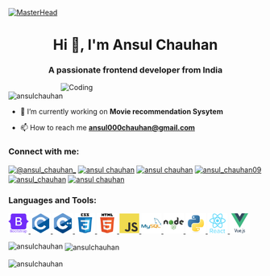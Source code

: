 [![MasterHead](https://cdn.dribbble.com/users/1068771/screenshots/14247776/downloads/3.jpg)](https://AnsulChauhan.io)
<h1 align="center">Hi 👋, I'm Ansul Chauhan</h1>
<h3 align="center">A passionate frontend developer from India</h3>
<img align="right" alt="Coding" width="400" src="https://cdn.dribbble.com/users/1162077/screenshots/3848914/programmer.gif">
<p align="left"> <img src="https://komarev.com/ghpvc/?username=ansulchauhan&label=Profile%20views&color=0e75b6&style=flat" alt="ansulchauhan" /> </p>

- 🔭 I’m currently working on **Movie recommendation Sysytem**

- 📫 How to reach me **ansul000chauhan@gmail.com**


<h3 align="left">Connect with me:</h3>
<p align="left">
<a href="https://twitter.com/@ansul_chauhan_" target="blank"><img align="center" src="https://raw.githubusercontent.com/rahuldkjain/github-profile-readme-generator/master/src/images/icons/Social/twitter.svg" alt="@ansul_chauhan_" height="30" width="40" /></a>
<a href="https://linkedin.com/in/ansul chauhan" target="blank"><img align="center" src="https://raw.githubusercontent.com/rahuldkjain/github-profile-readme-generator/master/src/images/icons/Social/linked-in-alt.svg" alt="ansul chauhan" height="30" width="40" /></a>
<a href="https://fb.com/ansul chauhan" target="blank"><img align="center" src="https://raw.githubusercontent.com/rahuldkjain/github-profile-readme-generator/master/src/images/icons/Social/facebook.svg" alt="ansul chauhan" height="30" width="40" /></a>
<a href="https://instagram.com/ansul_chauhan09" target="blank"><img align="center" src="https://raw.githubusercontent.com/rahuldkjain/github-profile-readme-generator/master/src/images/icons/Social/instagram.svg" alt="ansul_chauhan09" height="30" width="40" /></a>
<a href="https://www.codechef.com/users/ansul_chauhan" target="blank"><img align="center" src="https://cdn.jsdelivr.net/npm/simple-icons@3.1.0/icons/codechef.svg" alt="ansul_chauhan" height="30" width="40" /></a>
<a href="https://www.hackerearth.com/ansul chauhan" target="blank"><img align="center" src="https://raw.githubusercontent.com/rahuldkjain/github-profile-readme-generator/master/src/images/icons/Social/hackerearth.svg" alt="ansul chauhan" height="30" width="40" /></a>
</p>

<h3 align="left">Languages and Tools:</h3>
<p align="left"> <a href="https://getbootstrap.com" target="_blank" rel="noreferrer"> <img src="https://raw.githubusercontent.com/devicons/devicon/master/icons/bootstrap/bootstrap-plain-wordmark.svg" alt="bootstrap" width="40" height="40"/> </a> <a href="https://www.cprogramming.com/" target="_blank" rel="noreferrer"> <img src="https://raw.githubusercontent.com/devicons/devicon/master/icons/c/c-original.svg" alt="c" width="40" height="40"/> </a> <a href="https://www.w3schools.com/cpp/" target="_blank" rel="noreferrer"> <img src="https://raw.githubusercontent.com/devicons/devicon/master/icons/cplusplus/cplusplus-original.svg" alt="cplusplus" width="40" height="40"/> </a> <a href="https://www.w3schools.com/css/" target="_blank" rel="noreferrer"> <img src="https://raw.githubusercontent.com/devicons/devicon/master/icons/css3/css3-original-wordmark.svg" alt="css3" width="40" height="40"/> </a> <a href="https://www.w3.org/html/" target="_blank" rel="noreferrer"> <img src="https://raw.githubusercontent.com/devicons/devicon/master/icons/html5/html5-original-wordmark.svg" alt="html5" width="40" height="40"/> </a> <a href="https://developer.mozilla.org/en-US/docs/Web/JavaScript" target="_blank" rel="noreferrer"> <img src="https://raw.githubusercontent.com/devicons/devicon/master/icons/javascript/javascript-original.svg" alt="javascript" width="40" height="40"/> </a> <a href="https://www.mysql.com/" target="_blank" rel="noreferrer"> <img src="https://raw.githubusercontent.com/devicons/devicon/master/icons/mysql/mysql-original-wordmark.svg" alt="mysql" width="40" height="40"/> </a> <a href="https://nodejs.org" target="_blank" rel="noreferrer"> <img src="https://raw.githubusercontent.com/devicons/devicon/master/icons/nodejs/nodejs-original-wordmark.svg" alt="nodejs" width="40" height="40"/> </a> <a href="https://www.python.org" target="_blank" rel="noreferrer"> <img src="https://raw.githubusercontent.com/devicons/devicon/master/icons/python/python-original.svg" alt="python" width="40" height="40"/> </a> <a href="https://reactjs.org/" target="_blank" rel="noreferrer"> <img src="https://raw.githubusercontent.com/devicons/devicon/master/icons/react/react-original-wordmark.svg" alt="react" width="40" height="40"/> </a> <a href="https://vuejs.org/" target="_blank" rel="noreferrer"> <img src="https://raw.githubusercontent.com/devicons/devicon/master/icons/vuejs/vuejs-original-wordmark.svg" alt="vuejs" width="40" height="40"/> </a> </p>

<p><img align="left" src="https://github-readme-stats.vercel.app/api/top-langs?username=ansulchauhan&show_icons=true&locale=en&layout=compact" alt="ansulchauhan" /></p>

<p>&nbsp;<img align="center" src="https://github-readme-stats.vercel.app/api?username=ansulchauhan&show_icons=true&locale=en" alt="ansulchauhan" /></p>

<p><img align="center" src="https://github-readme-streak-stats.herokuapp.com/?user=ansulchauhan&" alt="ansulchauhan" /></p>

